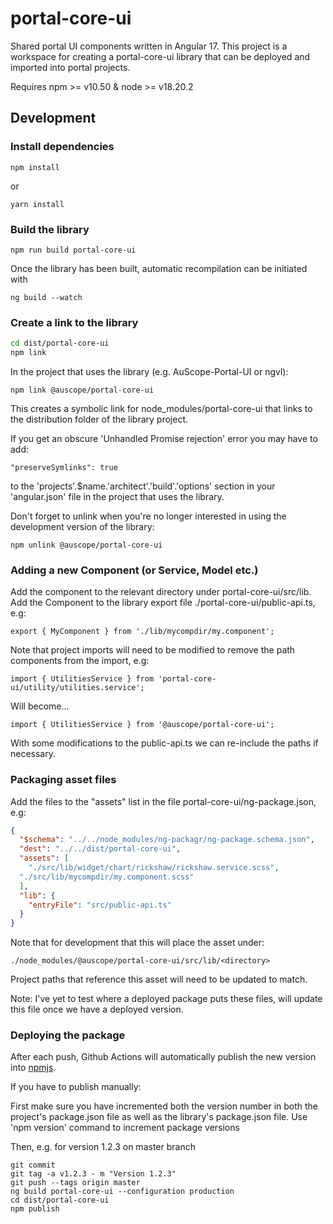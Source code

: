 # portal-core-ui
Shared portal UI components written in Angular 17. This project is a workspace for creating a portal-core-ui library that can be deployed and imported into portal projects.

Requires npm >= v10.50  & node >= v18.20.2

## Development

### Install dependencies

```
npm install
```

or

```
yarn install
```

### Build the library

```
npm run build portal-core-ui
```

Once the library has been built, automatic recompilation can be initiated with
```
ng build --watch
```

### Create a link to the library

``` bash
cd dist/portal-core-ui
npm link
```

In the project that uses the library (e.g. AuScope-Portal-UI or ngvl):

```
npm link @auscope/portal-core-ui
```

This creates a symbolic link for node_modules/portal-core-ui that links to the distribution folder of the library project.

If you get an obscure 'Unhandled Promise rejection' error you may have to add:

```
"preserveSymlinks": true
```

to the 'projects'.$name.'architect'.'build'.'options' section in your 'angular.json' file in the project that uses the library.

Don't forget to unlink when you're no longer interested in using the development version of the library:

```
npm unlink @auscope/portal-core-ui
```

### Adding a new Component (or Service, Model etc.)

Add the component to the relevant directory under portal-core-ui/src/lib.
Add the Component to the library export file ./portal-core-ui/public-api.ts, e.g:

```
export { MyComponent } from './lib/mycompdir/my.component';
```

Note that project imports will need to be modified to remove the path components from the import, e.g:

`import { UtilitiesService } from 'portal-core-ui/utility/utilities.service';`

Will become...

```
import { UtilitiesService } from '@auscope/portal-core-ui';
```

With some modifications to the public-api.ts we can re-include the paths if necessary.

### Packaging asset files

Add the files to the "assets" list in the file portal-core-ui/ng-package.json, e.g:

``` json
{
  "$schema": "../../node_modules/ng-packagr/ng-package.schema.json",
  "dest": "../../dist/portal-core-ui",
  "assets": [
    "./src/lib/widget/chart/rickshaw/rickshaw.service.scss",
  "./src/lib/mycompdir/my.component.scss"
  ],
  "lib": {
    "entryFile": "src/public-api.ts"
  }
}
```

Note that for development that this will place the asset under:

`./node_modules/@auscope/portal-core-ui/src/lib/<directory>`

Project paths that reference this asset will need to be updated to match.

Note: I've yet to test where a deployed package puts these files, will update this file once we have a deployed version.

### Deploying the package 

After each push, Github Actions will automatically publish the new version into [npmjs](https://www.npmjs.com/package/@auscope/portal-core-ui).

If you have to publish manually:

First make sure you have incremented both the version number in both the project's package.json file as well as the library's package.json file. Use 'npm version' command to increment package versions

Then, e.g. for version 1.2.3 on master branch
```
git commit
git tag -a v1.2.3 - m "Version 1.2.3"
git push --tags origin master
ng build portal-core-ui --configuration production
cd dist/portal-core-ui
npm publish
```


